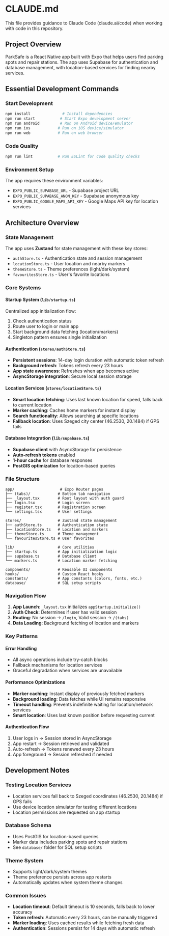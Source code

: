 # CLAUDE.md

This file provides guidance to Claude Code (claude.ai/code) when working with code in this repository.

## Project Overview

ParkSafe is a React Native app built with Expo that helps users find parking spots and repair stations. The app uses Supabase for authentication and database management, with location-based services for finding nearby services.

## Essential Development Commands

### Start Development
```bash
npm install              # Install dependencies
npm run start           # Start Expo development server
npm run android         # Run on Android device/emulator
npm run ios            # Run on iOS device/simulator
npm run web            # Run on web browser
```

### Code Quality
```bash
npm run lint           # Run ESLint for code quality checks
```

### Environment Setup
The app requires these environment variables:
- `EXPO_PUBLIC_SUPABASE_URL` - Supabase project URL
- `EXPO_PUBLIC_SUPABASE_ANON_KEY` - Supabase anonymous key
- `EXPO_PUBLIC_GOOGLE_MAPS_API_KEY` - Google Maps API key for location services

## Architecture Overview

### State Management
The app uses **Zustand** for state management with these key stores:
- `authStore.ts` - Authentication state and session management
- `locationStore.ts` - User location and nearby markers
- `themeStore.ts` - Theme preferences (light/dark/system)
- `favouritesStore.ts` - User's favorite locations

### Core Systems

#### Startup System (`lib/startup.ts`)
Centralized app initialization flow:
1. Check authentication status
2. Route user to login or main app
3. Start background data fetching (location/markers)
4. Singleton pattern ensures single initialization

#### Authentication (`stores/authStore.ts`)
- **Persistent sessions**: 14-day login duration with automatic token refresh
- **Background refresh**: Tokens refresh every 23 hours
- **App state awareness**: Refreshes when app becomes active
- **AsyncStorage integration**: Secure local session storage

#### Location Services (`stores/locationStore.ts`)
- **Smart location fetching**: Uses last known location for speed, falls back to current location
- **Marker caching**: Caches home markers for instant display
- **Search functionality**: Allows searching at specific locations
- **Fallback location**: Uses Szeged city center (46.2530, 20.1484) if GPS fails

#### Database Integration (`lib/supabase.ts`)
- **Supabase client** with AsyncStorage for persistence
- **Auto-refresh tokens** enabled
- **1-hour cache** for database responses
- **PostGIS optimization** for location-based queries

### File Structure
```
app/                    # Expo Router pages
├── (tabs)/            # Bottom tab navigation
├── _layout.tsx        # Root layout with auth guard
├── login.tsx          # Login screen
├── register.tsx       # Registration screen
└── settings.tsx       # User settings

stores/                # Zustand state management
├── authStore.ts       # Authentication state
├── locationStore.ts   # Location and markers
├── themeStore.ts      # Theme management
└── favouritesStore.ts # User favorites

lib/                   # Core utilities
├── startup.ts         # App initialization logic
├── supabase.ts        # Database client
└── markers.ts         # Location marker fetching

components/            # Reusable UI components
hooks/                 # Custom React hooks
constants/             # App constants (colors, fonts, etc.)
database/              # SQL setup scripts
```

### Navigation Flow
1. **App Launch**: `_layout.tsx` initializes `appStartup.initialize()`
2. **Auth Check**: Determines if user has valid session
3. **Routing**: No session → `/login`, Valid session → `/(tabs)`
4. **Data Loading**: Background fetching of location and markers

### Key Patterns

#### Error Handling
- All async operations include try-catch blocks
- Fallback mechanisms for location services
- Graceful degradation when services are unavailable

#### Performance Optimizations
- **Marker caching**: Instant display of previously fetched markers
- **Background loading**: Data fetches while UI remains responsive
- **Timeout handling**: Prevents indefinite waiting for location/network services
- **Smart location**: Uses last known position before requesting current

#### Authentication Flow
1. User logs in → Session stored in AsyncStorage
2. App restart → Session retrieved and validated
3. Auto-refresh → Tokens renewed every 23 hours
4. App foreground → Session refreshed if needed

## Development Notes

### Testing Location Services
- Location services fall back to Szeged coordinates (46.2530, 20.1484) if GPS fails
- Use device location simulator for testing different locations
- Location permissions are requested on app startup

### Database Schema
- Uses PostGIS for location-based queries
- Marker data includes parking spots and repair stations
- See `database/` folder for SQL setup scripts

### Theme System
- Supports light/dark/system themes
- Theme preference persists across app restarts
- Automatically updates when system theme changes

### Common Issues
- **Location timeout**: Default timeout is 10 seconds, falls back to lower accuracy
- **Token refresh**: Automatic every 23 hours, can be manually triggered
- **Marker loading**: Uses cached results while fetching fresh data
- **Authentication**: Sessions persist for 14 days with automatic refresh